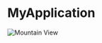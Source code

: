 # MyApplication

 <img src="https://www.androidcentral.com/sites/androidcentral.com/files/styles/xlarge_wm_brw/public/article_images/2017/08/castle-wallpaper-red-s8.jpg?itok=uAyXFvmQ" alt="Mountain View">
